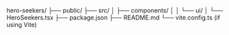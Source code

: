 hero-seekers/
├── public/
├── src/
│   ├── components/
│   │   └── ui/
│   └── HeroSeekers.tsx
├── package.json
├── README.md
└── vite.config.ts (if using Vite)
